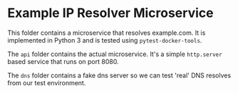 # Example IP Resolver Microservice

This folder contains a microservice that resolves example.com. It is implemented in Python 3 and is tested using `pytest-docker-tools`.

The `api` folder contains the actual microservice. It's a simple `http.server` based service that runs on port 8080.

The `dns` folder contains a fake dns server so we can test 'real' DNS resolves from our test environment.
